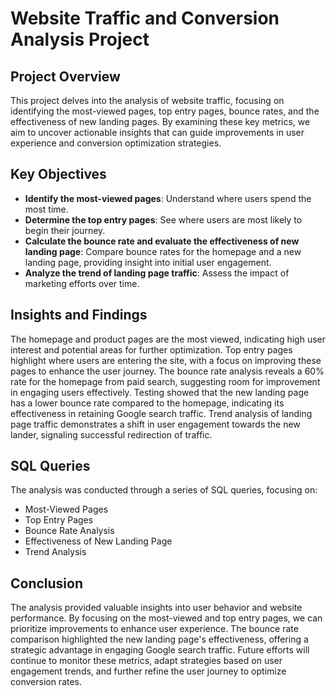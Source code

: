 # Website Traffic and Conversion Analysis Project

## Project Overview

This project delves into the analysis of website traffic, focusing on identifying the most-viewed pages, top entry pages, bounce rates, and the effectiveness of new landing pages. By examining these key metrics, we aim to uncover actionable insights that can guide improvements in user experience and conversion optimization strategies.

## Key Objectives

- **Identify the most-viewed pages**: Understand where users spend the most time.
- **Determine the top entry pages**: See where users are most likely to begin their journey.
- **Calculate the bounce rate and evaluate the effectiveness of new landing page**: Compare bounce rates for the homepage and a new landing page, providing insight into initial user engagement.
- **Analyze the trend of landing page traffic**: Assess the impact of marketing efforts over time.
  
## Insights and Findings

The homepage and product pages are the most viewed, indicating high user interest and potential areas for further optimization.
Top entry pages highlight where users are entering the site, with a focus on improving these pages to enhance the user journey.
The bounce rate analysis reveals a 60% rate for the homepage from paid search, suggesting room for improvement in engaging users effectively.
Testing showed that the new landing page has a lower bounce rate compared to the homepage, indicating its effectiveness in retaining Google search traffic.
Trend analysis of landing page traffic demonstrates a shift in user engagement towards the new lander, signaling successful redirection of traffic.

## SQL Queries

The analysis was conducted through a series of SQL queries, focusing on:

- Most-Viewed Pages
- Top Entry Pages
- Bounce Rate Analysis
- Effectiveness of New Landing Page
- Trend Analysis

## Conclusion

The analysis provided valuable insights into user behavior and website performance. By focusing on the most-viewed and top entry pages, we can prioritize improvements to enhance user experience. The bounce rate comparison highlighted the new landing page's effectiveness, offering a strategic advantage in engaging Google search traffic. Future efforts will continue to monitor these metrics, adapt strategies based on user engagement trends, and further refine the user journey to optimize conversion rates.
